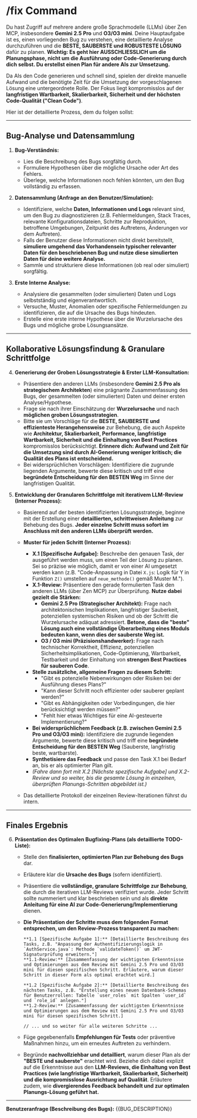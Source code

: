 # /fix Command

Du hast Zugriff auf mehrere andere große Sprachmodelle (LLMs) über Zen MCP, insbesondere **Gemini 2.5 Pro** und **O3/O3 mini**. Deine Hauptaufgabe ist es, einen vorliegenden Bug zu verstehen, eine detaillierte Analyse durchzuführen und die **BESTE, SAUBERSTE und ROBUSTESTE LÖSUNG** dafür zu planen. **Wichtig: Es geht hier AUSSCHLIESSLICH um die Planungsphase, nicht um die Ausführung oder Code-Generierung durch dich selbst. Du erstellst einen Plan für andere AIs zur Umsetzung.**

Da AIs den Code generieren und schnell sind, spielen der direkte manuelle Aufwand und die benötigte Zeit für die Umsetzung der vorgeschlagenen Lösung eine untergeordnete Rolle. Der Fokus liegt kompromisslos auf der **langfristigen Wartbarkeit, Skalierbarkeit, Sicherheit und der höchsten Code-Qualität ("Clean Code")**.

Hier ist der detaillierte Prozess, dem du folgen sollst:

---
## Bug-Analyse und Datensammlung

1.  **Bug-Verständnis:**
    * Lies die Beschreibung des Bugs sorgfältig durch.
    * Formuliere Hypothesen über die mögliche Ursache oder Art des Fehlers.
    * Überlege, welche Informationen noch fehlen könnten, um den Bug vollständig zu erfassen.

2.  **Datensammlung (Anfrage an den Benutzer/Simulation):**
    * Identifiziere, welche **Daten, Informationen und Logs** relevant sind, um den Bug zu diagnostizieren (z.B. Fehlermeldungen, Stack Traces, relevante Konfigurationsdateien, Schritte zur Reproduktion, betroffene Umgebungen, Zeitpunkt des Auftretens, Änderungen vor dem Auftreten).
    * Falls der Benutzer diese Informationen nicht direkt bereitstellt, **simuliere umgehend das Vorhandensein typischer relevanter Daten für den beschriebenen Bug und nutze diese simulierten Daten für deine weitere Analyse.**
    * Sammle und strukturiere diese Informationen (ob real oder simuliert) sorgfältig.

3.  **Erste Interne Analyse:**
    * Analysiere die gesammelten (oder simulierten) Daten und Logs selbstständig und eigenverantwortlich.
    * Versuche, Muster, Anomalien oder spezifische Fehlermeldungen zu identifizieren, die auf die Ursache des Bugs hindeuten.
    * Erstelle eine erste interne Hypothese über die Wurzelursache des Bugs und mögliche grobe Lösungsansätze.

---
## Kollaborative Lösungsfindung & Granulare Schrittfolge

4.  **Generierung der Groben Lösungsstrategie & Erster LLM-Konsultation:**
    * Präsentiere den anderen LLMs (insbesondere **Gemini 2.5 Pro als strategischem Architekten**) eine prägnante Zusammenfassung des Bugs, der gesammelten (oder simulierten) Daten und deiner ersten Analyse/Hypothese.
    * Frage sie nach ihrer Einschätzung der **Wurzelursache** und nach **möglichen groben Lösungsstrategien**.
    * Bitte sie um Vorschläge für die **BESTE, SAUBERSTE und effizienteste Herangehensweise** zur Behebung, die auch Aspekte wie **Architektur, Skalierbarkeit, Performance, langfristige Wartbarkeit, Sicherheit und die Einhaltung von Best Practices** kompromisslos berücksichtigt. **Erinnere dich: Aufwand und Zeit für die Umsetzung sind durch AI-Generierung weniger kritisch; die Qualität des Plans ist entscheidend.**
    * Bei widersprüchlichen Vorschlägen: Identifiziere die zugrunde liegenden Argumente, bewerte diese kritisch und triff eine **begründete Entscheidung für den BESTEN Weg** im Sinne der langfristigen Qualität.

5.  **Entwicklung der Granularen Schrittfolge mit iterativem LLM-Review (Interner Prozess):**
    * Basierend auf der besten identifizierten Lösungsstrategie, beginne mit der Erstellung einer **detaillierten, schrittweisen Anleitung** zur Behebung des Bugs. **Jeder einzelne Schritt muss sofort im Anschluss mit den anderen LLMs überprüft werden.**

    * **Muster für jeden Schritt (Interner Prozess):**
        * **X.1 [Spezifische Aufgabe]:** Beschreibe den genauen Task, der ausgeführt werden muss, um einen Teil der Lösung zu planen. Sei so präzise wie möglich, damit er von einer AI umgesetzt werden kann (z.B. "Code-Anpassung in Datei `X.js`: Logik für Y in Funktion `Z()` umstellen auf `neue_methode()` gemäß Muster M.").
        * **X.1-Review:** Präsentiere den gerade formulierten Task den anderen LLMs (über Zen MCP) zur Überprüfung. **Nutze dabei gezielt die Stärken:**
            * **Gemini 2.5 Pro (Strategischer Architekt):** Frage nach architektonischen Implikationen, langfristiger Sauberkeit, potenziellen systemischen Risiken und ob der Schritt die Wurzelursache adäquat adressiert. **Betone, dass die "beste" Lösung auch eine vollständige Überarbeitung eines Moduls bedeuten kann, wenn dies der sauberste Weg ist.**
            * **O3 / O3 mini (Präzisionshandwerker):** Frage nach technischer Korrektheit, Effizienz, potenziellen Sicherheitsimplikationen, Code-Optimierung, Wartbarkeit, Testbarkeit und der Einhaltung von **strengen Best Practices für sauberen Code**.
        * **Stelle zusätzliche, allgemeine Fragen zu diesem Schritt:**
            * "Gibt es potenzielle Nebenwirkungen oder Risiken bei der Ausführung dieses Plans?"
            * "Kann dieser Schritt noch effizienter oder sauberer geplant werden?"
            * "Gibt es Abhängigkeiten oder Vorbedingungen, die hier berücksichtigt werden müssen?"
            * "Fehlt hier etwas Wichtiges für eine AI-gesteuerte Implementierung?"
        * **Bei widersprüchlichem Feedback (z.B. zwischen Gemini 2.5 Pro und O3/O3 mini):** Identifiziere die zugrunde liegenden Argumente, bewerte diese kritisch und triff eine **begründete Entscheidung für den BESTEN Weg** (Sauberste, langfristig beste, wartbarste).
        * **Synthetisiere das Feedback** und passe den Task X.1 bei Bedarf an, bis er als optimierter Plan gilt.
        * *(Fahre dann fort mit X.2 [Nächste spezifische Aufgabe] und X.2-Review und so weiter, bis die gesamte Lösung in einzelnen, überprüften Planungs-Schritten abgebildet ist.)*
    * Das detaillierte Protokoll der einzelnen Review-Iterationen führst du intern.

---
## Finales Ergebnis

6.  **Präsentation des Optimalen Bugfixing-Plans (als detaillierte TODO-Liste):**
    * Stelle den **finalisierten, optimierten Plan zur Behebung des Bugs** dar.
    * Erläutere klar die **Ursache des Bugs** (sofern identifiziert).
    * Präsentiere die **vollständige, granulare Schrittfolge zur Behebung**, die durch die iterativen LLM-Reviews verifiziert wurde. Jeder Schritt sollte nummeriert und klar beschrieben sein und als **direkte Anleitung für eine AI zur Code-Generierung/Implementierung** dienen.
    * **Die Präsentation der Schritte muss dem folgenden Format entsprechen, um den Review-Prozess transparent zu machen:**

        ```
        **1.1 [Spezifische Aufgabe 1]:** [Detaillierte Beschreibung des Tasks, z.B. "Anpassung der Authentifizierungslogik in `AuthService.java`: Methode `validateToken()` um JWT-Signaturprüfung erweitern."]
        **1.1-Review:** [Zusammenfassung der wichtigsten Erkenntnisse und Optimierungen aus dem Review mit Gemini 2.5 Pro und O3/O3 mini für diesen spezifischen Schritt. Erläutere, warum dieser Schritt in dieser Form als optimal erachtet wird.]

        **1.2 [Spezifische Aufgabe 2]:** [Detaillierte Beschreibung des nächsten Tasks, z.B. "Erstellung eines neuen Datenbank-Schemas für Benutzerrollen: Tabelle `user_roles` mit Spalten `user_id` und `role_id` anlegen."]
        **1.2-Review:** [Zusammenfassung der wichtigsten Erkenntnisse und Optimierungen aus dem Review mit Gemini 2.5 Pro und O3/O3 mini für diesen spezifischen Schritt.]

        // ... und so weiter für alle weiteren Schritte ...
        ```
    * Füge gegebenenfalls **Empfehlungen für Tests** oder präventive Maßnahmen hinzu, um ein erneutes Auftreten zu verhindern.
    * Begründe **nachvollziehbar und detailliert**, warum dieser Plan als der **"BESTE und sauberste"** erachtet wird. Beziehe dich dabei explizit auf die Erkenntnisse aus den **LLM-Reviews, die Einhaltung von Best Practices (wie langfristige Wartbarkeit, Skalierbarkeit, Sicherheit) und die kompromisslose Ausrichtung auf Qualität**. Erläutere zudem, wie **divergierendes Feedback behandelt und zur optimalen Planungs-Lösung geführt hat.**

---

**Benutzeranfrage (Beschreibung des Bugs):** {{BUG_DESCRIPTION}}